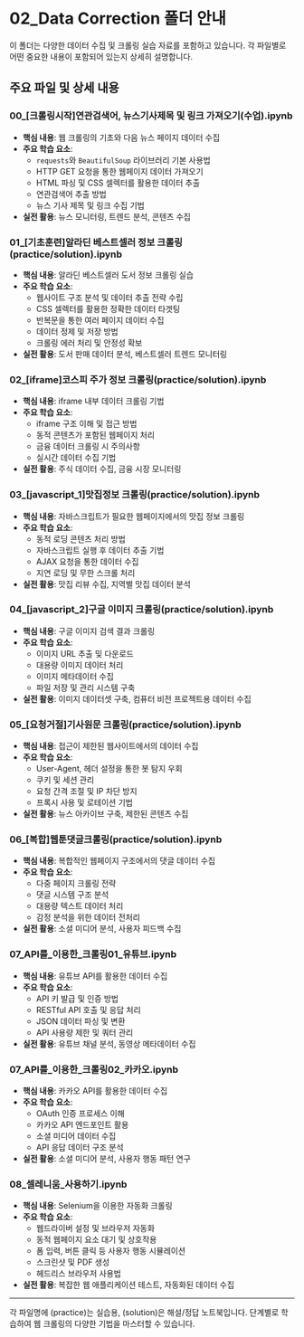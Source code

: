 # 02_Data Correction 폴더 안내

이 폴더는 다양한 데이터 수집 및 크롤링 실습 자료를 포함하고 있습니다. 각 파일별로 어떤 중요한 내용이 포함되어 있는지 상세히 설명합니다.

## 주요 파일 및 상세 내용

### **00_[크롤링시작]연관검색어, 뉴스기사제목 및 링크 가져오기(수업).ipynb**
- **핵심 내용**: 웹 크롤링의 기초와 다음 뉴스 페이지 데이터 수집
- **주요 학습 요소**:
  - `requests`와 `BeautifulSoup` 라이브러리 기본 사용법
  - HTTP GET 요청을 통한 웹페이지 데이터 가져오기
  - HTML 파싱 및 CSS 셀렉터를 활용한 데이터 추출
  - 연관검색어 추출 방법
  - 뉴스 기사 제목 및 링크 수집 기법
- **실전 활용**: 뉴스 모니터링, 트렌드 분석, 콘텐츠 수집

### **01_[기초훈련]알라딘 베스트셀러 정보 크롤링(practice/solution).ipynb**
- **핵심 내용**: 알라딘 베스트셀러 도서 정보 크롤링 실습
- **주요 학습 요소**:
  - 웹사이트 구조 분석 및 데이터 추출 전략 수립
  - CSS 셀렉터를 활용한 정확한 데이터 타겟팅
  - 반복문을 통한 여러 페이지 데이터 수집
  - 데이터 정제 및 저장 방법
  - 크롤링 에러 처리 및 안정성 확보
- **실전 활용**: 도서 판매 데이터 분석, 베스트셀러 트렌드 모니터링

### **02_[iframe]코스피 주가 정보 크롤링(practice/solution).ipynb**
- **핵심 내용**: iframe 내부 데이터 크롤링 기법
- **주요 학습 요소**:
  - iframe 구조 이해 및 접근 방법
  - 동적 콘텐츠가 포함된 웹페이지 처리
  - 금융 데이터 크롤링 시 주의사항
  - 실시간 데이터 수집 기법
- **실전 활용**: 주식 데이터 수집, 금융 시장 모니터링

### **03_[javascript_1]맛집정보 크롤링(practice/solution).ipynb**
- **핵심 내용**: 자바스크립트가 필요한 웹페이지에서의 맛집 정보 크롤링
- **주요 학습 요소**:
  - 동적 로딩 콘텐츠 처리 방법
  - 자바스크립트 실행 후 데이터 추출 기법
  - AJAX 요청을 통한 데이터 수집
  - 지연 로딩 및 무한 스크롤 처리
- **실전 활용**: 맛집 리뷰 수집, 지역별 맛집 데이터 분석

### **04_[javascript_2]구글 이미지 크롤링(practice/solution).ipynb**
- **핵심 내용**: 구글 이미지 검색 결과 크롤링
- **주요 학습 요소**:
  - 이미지 URL 추출 및 다운로드
  - 대용량 이미지 데이터 처리
  - 이미지 메타데이터 수집
  - 파일 저장 및 관리 시스템 구축
- **실전 활용**: 이미지 데이터셋 구축, 컴퓨터 비전 프로젝트용 데이터 수집

### **05_[요청거절]기사원문 크롤링(practice/solution).ipynb**
- **핵심 내용**: 접근이 제한된 웹사이트에서의 데이터 수집
- **주요 학습 요소**:
  - User-Agent, 헤더 설정을 통한 봇 탐지 우회
  - 쿠키 및 세션 관리
  - 요청 간격 조절 및 IP 차단 방지
  - 프록시 사용 및 로테이션 기법
- **실전 활용**: 뉴스 아카이브 구축, 제한된 콘텐츠 수집

### **06_[복합]웹툰댓글크롤링(practice/solution).ipynb**
- **핵심 내용**: 복합적인 웹페이지 구조에서의 댓글 데이터 수집
- **주요 학습 요소**:
  - 다중 페이지 크롤링 전략
  - 댓글 시스템 구조 분석
  - 대용량 텍스트 데이터 처리
  - 감정 분석을 위한 데이터 전처리
- **실전 활용**: 소셜 미디어 분석, 사용자 피드백 수집

### **07_API를_이용한_크롤링01_유튜브.ipynb**
- **핵심 내용**: 유튜브 API를 활용한 데이터 수집
- **주요 학습 요소**:
  - API 키 발급 및 인증 방법
  - RESTful API 호출 및 응답 처리
  - JSON 데이터 파싱 및 변환
  - API 사용량 제한 및 쿼터 관리
- **실전 활용**: 유튜브 채널 분석, 동영상 메타데이터 수집

### **07_API를_이용한_크롤링02_카카오.ipynb**
- **핵심 내용**: 카카오 API를 활용한 데이터 수집
- **주요 학습 요소**:
  - OAuth 인증 프로세스 이해
  - 카카오 API 엔드포인트 활용
  - 소셜 미디어 데이터 수집
  - API 응답 데이터 구조 분석
- **실전 활용**: 소셜 미디어 분석, 사용자 행동 패턴 연구

### **08_셀레니움_사용하기.ipynb**
- **핵심 내용**: Selenium을 이용한 자동화 크롤링
- **주요 학습 요소**:
  - 웹드라이버 설정 및 브라우저 자동화
  - 동적 웹페이지 요소 대기 및 상호작용
  - 폼 입력, 버튼 클릭 등 사용자 행동 시뮬레이션
  - 스크린샷 및 PDF 생성
  - 헤드리스 브라우저 사용법
- **실전 활용**: 복잡한 웹 애플리케이션 테스트, 자동화된 데이터 수집

---
각 파일명에 (practice)는 실습용, (solution)은 해설/정답 노트북입니다. 단계별로 학습하여 웹 크롤링의 다양한 기법을 마스터할 수 있습니다.
